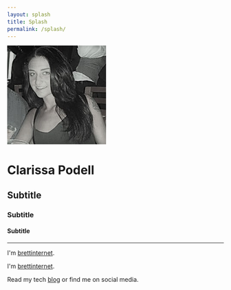 ```yaml
---
layout: splash
title: Splash
permalink: /splash/
---
```


<img stlye="border-radius: 100%;" src="/prof.jpg">

# Clarissa Podell

## Subtitle
### Subtitle
#### Subtitle

---

I'm [brettinternet](http://www.brettgardiner.net/about/).

I'm [brettinternet](http://www.brettgardiner.net/about/).

Read my tech [blog](http://www.brettgardiner.net) or find me on social media.
